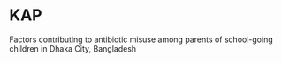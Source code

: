 # KAP
Factors contributing to antibiotic misuse among parents of school-going children in Dhaka City, Bangladesh
